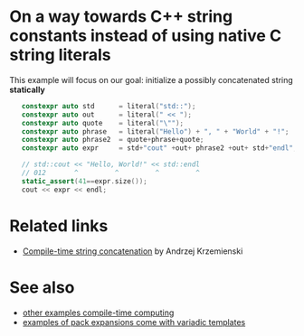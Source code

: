 # On a way towards C++ string constants instead of using native C string literals  
This example will focus on our goal: initialize a possibly concatenated string __statically__
```cpp
   constexpr auto std      = literal("std::");
   constexpr auto out      = literal(" << ");
   constexpr auto quote    = literal("\"");
   constexpr auto phrase   = literal("Hello") + ", " + "World" + "!";
   constexpr auto phrase2  = quote+phrase+quote;
   constexpr auto expr     = std+"cout" +out+ phrase2 +out+ std+"endl";

   // std::cout << "Hello, World!" << std::endl
   // 012       ^         ^         ^         ^
   static_assert(41==expr.size());
   cout << expr << endl;
```

# Related links
* [Compile-time string concatenation](https://akrzemi1.wordpress.com/2017/06/28/compile-time-string-concatenation/) by Andrzej Krzemienski

# See also
* [other examples compile-time computing](https://github.com/nikolaAV/Modern-Cpp/tree/master/constexpr)
* [examples of pack expansions come with variadic templates](https://github.com/nikolaAV/Modern-Cpp/tree/master/variadic)